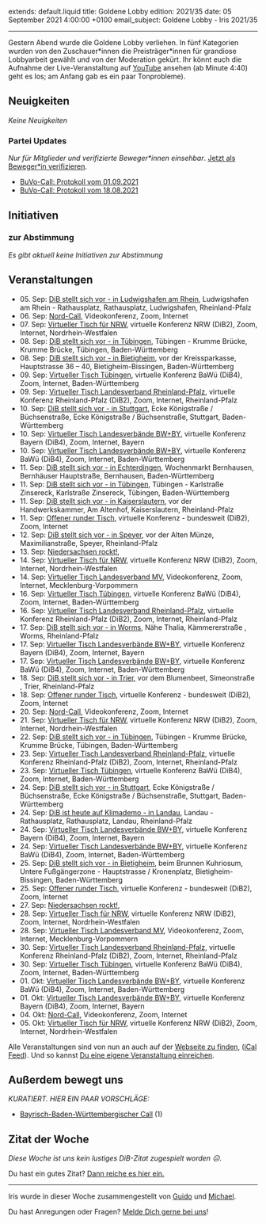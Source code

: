 
extends: default.liquid
title: Goldene Lobby
edition: 2021/35
date: 05 September 2021 4:00:00 +0100
email_subject: Goldene Lobby - Iris 2021/35

---
Gestern Abend wurde die Goldene Lobby verliehen. In fünf Kategorien wurden von den Zuschauer\*innen die Preisträger\*innen für grandiose Lobbyarbeit gewählt und von der Moderation gekürt.
Ihr könnt euch die Aufnahme der Live-Veranstaltung auf [YouTube](https://www.youtube.com/watch?v=uLxjq6mPJAk) ansehen (ab Minute 4:40) geht es los; am Anfang gab es ein paar Tonprobleme).

## Neuigkeiten

_Keine Neuigkeiten_

### Partei Updates

_Nur für Mitglieder und verifizierte Beweger\*innen einsehbar_. [Jetzt als Beweger\*in verifizieren](https://dib.de/bewegerin-werden/).

 - [BuVo-Call: Protokoll vom 01.09.2021](https://marktplatz.dib.de/t/buvo-call-protokoll-vom-01-09-2021/38648)
 - [BuVo-Call: Protokoll vom 18.08.2021](https://marktplatz.dib.de/t/buvo-call-protokoll-vom-18-08-2021/38615)

## Initiativen

### zur Abstimmung
_Es gibt aktuell keine Initiativen zur Abstimmung_

## Veranstaltungen

 - 05.&nbsp;Sep: [DiB stellt sich vor - in  Ludwigshafen am Rhein](https://dib.de/veranstaltungen/dib-stellt-sich-vor-in-ludwigshafen-am-rhein/), Ludwigshafen am Rhein - Rathausplatz, Rathausplatz, Ludwigshafen, Rheinland-Pfalz
 - 06.&nbsp;Sep: [Nord-Call](https://dib.de/veranstaltungen/nord-call-2021-09-06/), Videokonferenz, Zoom, Internet
 - 07.&nbsp;Sep: [Virtueller Tisch für NRW](https://dib.de/veranstaltungen/virtueller-tisch-landesverbaende-bwby-2021-09-07/), virtuelle Konferenz NRW (DiB2), Zoom, Internet, Nordrhein-Westfalen
 - 08.&nbsp;Sep: [DiB stellt sich vor - in Tübingen](https://dib.de/veranstaltungen/dib-stellt-sich-vor-in-tuebingen-5/), Tübingen - Krumme Brücke, Krumme Brücke, Tübingen, Baden-Württemberg
 - 08.&nbsp;Sep: [DiB stellt sich vor - in Bietigheim](https://dib.de/veranstaltungen/dib-stellt-sich-vor-in-bietigheim/), vor der Kreissparkasse, Hauptstrasse 36 – 40, Bietigheim-Bissingen, Baden-Württemberg
 - 09.&nbsp;Sep: [Virtueller Tisch Tübingen](https://dib.de/veranstaltungen/virtueller-tisch-tuebingen-2021-09-09/), virtuelle Konferenz BaWü (DiB4), Zoom, Internet, Baden-Württemberg
 - 09.&nbsp;Sep: [Virtueller Tisch Landesverband Rheinland-Pfalz](https://dib.de/veranstaltungen/virtueller-tisch-landesverband-rheinland-pfalz-2021-09-09/), virtuelle Konferenz Rheinland-Pfalz (DiB2), Zoom, Internet, Rheinland-Pfalz
 - 10.&nbsp;Sep: [DiB stellt sich vor - in Stuttgart](https://dib.de/veranstaltungen/dib-stellt-sich-vor-in-stuttgart/), Ecke Königstraße / Büchsenstraße, Ecke Königstraße / Büchsenstraße, Stuttgart, Baden-Württemberg
 - 10.&nbsp;Sep: [Virtueller Tisch Landesverbände BW+BY](https://dib.de/veranstaltungen/virtueller-tisch-landesverbaende-bwby-2-2021-09-10/), virtuelle Konferenz Bayern (DiB4), Zoom, Internet, Bayern
 - 10.&nbsp;Sep: [Virtueller Tisch Landesverbände BW+BY](https://dib.de/veranstaltungen/virtueller-tisch-landesverbaende-bwby-3-2021-09-10/), virtuelle Konferenz BaWü (DiB4), Zoom, Internet, Baden-Württemberg
 - 11.&nbsp;Sep: [DiB stellt sich vor - in Echterdingen](https://dib.de/veranstaltungen/dib-stellt-sich-vor-in-echterdingen-2/), Wochenmarkt Bernhausen, Bernhäuser Hauptstraße, Bernhausen, Baden-Württemberg
 - 11.&nbsp;Sep: [DiB stellt sich vor - in Tübingen](https://dib.de/veranstaltungen/dib-stellt-sich-vor-in-tuebingen-3/), Tübingen - Karlstraße Zinsereck, Karlstraße Zinsereck, Tübingen, Baden-Württemberg
 - 11.&nbsp;Sep: [DiB stellt sich vor - in Kaiserslautern](https://dib.de/veranstaltungen/dib-stellt-sich-vor-in-kaiserslautern/), vor der Handwerkskammer, Am Altenhof, Kaiserslautern, Rheinland-Pfalz
 - 11.&nbsp;Sep: [Offener runder Tisch](https://dib.de/veranstaltungen/offener-runder-tisch-2021-09-11/), virtuelle Konferenz - bundesweit (DiB2), Zoom, Internet
 - 12.&nbsp;Sep: [DiB stellt sich vor - in Speyer](https://dib.de/veranstaltungen/dib-stellt-sich-vor-in-speyer/), vor der Alten Münze, Maximilianstraße, Speyer, Rheinland-Pfalz
 - 13.&nbsp;Sep: [Niedersachsen rockt!](https://dib.de/veranstaltungen/niedersachsen-call-2021-09-13/), 
 - 14.&nbsp;Sep: [Virtueller Tisch für NRW](https://dib.de/veranstaltungen/virtueller-tisch-landesverbaende-bwby-2021-09-14/), virtuelle Konferenz NRW (DiB2), Zoom, Internet, Nordrhein-Westfalen
 - 14.&nbsp;Sep: [Virtueller Tisch Landesverband MV](https://dib.de/veranstaltungen/mv-call-2021-09-14/), Videokonferenz, Zoom, Internet, Mecklenburg-Vorpommern
 - 16.&nbsp;Sep: [Virtueller Tisch Tübingen](https://dib.de/veranstaltungen/virtueller-tisch-tuebingen-2021-09-16/), virtuelle Konferenz BaWü (DiB4), Zoom, Internet, Baden-Württemberg
 - 16.&nbsp;Sep: [Virtueller Tisch Landesverband Rheinland-Pfalz](https://dib.de/veranstaltungen/virtueller-tisch-landesverband-rheinland-pfalz-2021-09-16/), virtuelle Konferenz Rheinland-Pfalz (DiB2), Zoom, Internet, Rheinland-Pfalz
 - 17.&nbsp;Sep: [DiB stellt sich vor - in Worms](https://dib.de/veranstaltungen/dib-stellt-sich-vor-in-worms/), Nähe Thalia, Kämmererstraße , Worms, Rheinland-Pfalz
 - 17.&nbsp;Sep: [Virtueller Tisch Landesverbände BW+BY](https://dib.de/veranstaltungen/virtueller-tisch-landesverbaende-bwby-2-2021-09-17/), virtuelle Konferenz Bayern (DiB4), Zoom, Internet, Bayern
 - 17.&nbsp;Sep: [Virtueller Tisch Landesverbände BW+BY](https://dib.de/veranstaltungen/virtueller-tisch-landesverbaende-bwby-3-2021-09-17/), virtuelle Konferenz BaWü (DiB4), Zoom, Internet, Baden-Württemberg
 - 18.&nbsp;Sep: [DiB stellt sich vor - in Trier](https://dib.de/veranstaltungen/dib-stellt-sich-vor-in-trier/), vor dem Blumenbeet, Simeonstraße , Trier, Rheinland-Pfalz
 - 18.&nbsp;Sep: [Offener runder Tisch](https://dib.de/veranstaltungen/offener-runder-tisch-2021-09-18/), virtuelle Konferenz - bundesweit (DiB2), Zoom, Internet
 - 20.&nbsp;Sep: [Nord-Call](https://dib.de/veranstaltungen/nord-call-2021-09-20/), Videokonferenz, Zoom, Internet
 - 21.&nbsp;Sep: [Virtueller Tisch für NRW](https://dib.de/veranstaltungen/virtueller-tisch-landesverbaende-bwby-2021-09-21/), virtuelle Konferenz NRW (DiB2), Zoom, Internet, Nordrhein-Westfalen
 - 22.&nbsp;Sep: [DiB stellt sich vor - in Tübingen](https://dib.de/veranstaltungen/dib-stellt-sich-vor-in-tuebingen-6/), Tübingen - Krumme Brücke, Krumme Brücke, Tübingen, Baden-Württemberg
 - 23.&nbsp;Sep: [Virtueller Tisch Landesverband Rheinland-Pfalz](https://dib.de/veranstaltungen/virtueller-tisch-landesverband-rheinland-pfalz-2021-09-23/), virtuelle Konferenz Rheinland-Pfalz (DiB2), Zoom, Internet, Rheinland-Pfalz
 - 23.&nbsp;Sep: [Virtueller Tisch Tübingen](https://dib.de/veranstaltungen/virtueller-tisch-tuebingen-2021-09-23/), virtuelle Konferenz BaWü (DiB4), Zoom, Internet, Baden-Württemberg
 - 24.&nbsp;Sep: [DiB stellt sich vor - in Stuttgart](https://dib.de/veranstaltungen/dib-stellt-sich-vor-in-stuttgart-2/), Ecke Königstraße / Büchsenstraße, Ecke Königstraße / Büchsenstraße, Stuttgart, Baden-Württemberg
 - 24.&nbsp;Sep: [DiB ist heute auf Klimademo - in Landau](https://dib.de/veranstaltungen/dib-ist-heute-auf-klimademo-in-landau/), Landau - Rathausplatz, Rathausplatz, Landau, Rheinland-Pfalz
 - 24.&nbsp;Sep: [Virtueller Tisch Landesverbände BW+BY](https://dib.de/veranstaltungen/virtueller-tisch-landesverbaende-bwby-2-2021-09-24/), virtuelle Konferenz Bayern (DiB4), Zoom, Internet, Bayern
 - 24.&nbsp;Sep: [Virtueller Tisch Landesverbände BW+BY](https://dib.de/veranstaltungen/virtueller-tisch-landesverbaende-bwby-3-2021-09-24/), virtuelle Konferenz BaWü (DiB4), Zoom, Internet, Baden-Württemberg
 - 25.&nbsp;Sep: [DiB stellt sich vor - in Bietigheim](https://dib.de/veranstaltungen/dib-stellt-sich-vor-in-bietigheim-2/), beim Brunnen Kuhriosum, Untere Fußgängerzone - Hauptstrasse / Kronenplatz, Bietigheim-Bissingen, Baden-Württemberg
 - 25.&nbsp;Sep: [Offener runder Tisch](https://dib.de/veranstaltungen/offener-runder-tisch-2021-09-25/), virtuelle Konferenz - bundesweit (DiB2), Zoom, Internet
 - 27.&nbsp;Sep: [Niedersachsen rockt!](https://dib.de/veranstaltungen/niedersachsen-call-2021-09-27/), 
 - 28.&nbsp;Sep: [Virtueller Tisch für NRW](https://dib.de/veranstaltungen/virtueller-tisch-landesverbaende-bwby-2021-09-28/), virtuelle Konferenz NRW (DiB2), Zoom, Internet, Nordrhein-Westfalen
 - 28.&nbsp;Sep: [Virtueller Tisch Landesverband MV](https://dib.de/veranstaltungen/mv-call-2021-09-28/), Videokonferenz, Zoom, Internet, Mecklenburg-Vorpommern
 - 30.&nbsp;Sep: [Virtueller Tisch Landesverband Rheinland-Pfalz](https://dib.de/veranstaltungen/virtueller-tisch-landesverband-rheinland-pfalz-2021-09-30/), virtuelle Konferenz Rheinland-Pfalz (DiB2), Zoom, Internet, Rheinland-Pfalz
 - 30.&nbsp;Sep: [Virtueller Tisch Tübingen](https://dib.de/veranstaltungen/virtueller-tisch-tuebingen-2021-09-30/), virtuelle Konferenz BaWü (DiB4), Zoom, Internet, Baden-Württemberg
 - 01.&nbsp;Okt: [Virtueller Tisch Landesverbände BW+BY](https://dib.de/veranstaltungen/virtueller-tisch-landesverbaende-bwby-3-2021-10-01/), virtuelle Konferenz BaWü (DiB4), Zoom, Internet, Baden-Württemberg
 - 01.&nbsp;Okt: [Virtueller Tisch Landesverbände BW+BY](https://dib.de/veranstaltungen/virtueller-tisch-landesverbaende-bwby-2-2021-10-01/), virtuelle Konferenz Bayern (DiB4), Zoom, Internet, Bayern
 - 04.&nbsp;Okt: [Nord-Call](https://dib.de/veranstaltungen/nord-call-2021-10-04/), Videokonferenz, Zoom, Internet
 - 05.&nbsp;Okt: [Virtueller Tisch für NRW](https://dib.de/veranstaltungen/virtueller-tisch-landesverbaende-bwby-2021-10-05/), virtuelle Konferenz NRW (DiB2), Zoom, Internet, Nordrhein-Westfalen

Alle Veranstaltungen sind von nun an auch auf der [Webseite zu finden](https://dib.de/veranstaltungen/), ([iCal Feed](https://dib.de/?ical=1)). Und so kannst [Du eine eigene Veranstaltung einreichen](https://marktplatz.dib.de/t/eine-veranstaltung-auf-der-webseite-einreichen/21379).


## Außerdem bewegt uns

_KURATIERT. HIER EIN PAAR VORSCHLÄGE:_
 - [Bayrisch-Baden-Württembergischer Call](https://marktplatz.dib.de/t/bayrisch-baden-wuerttembergischer-call/38655) (1)

## Zitat der Woche
_Diese Woche ist uns kein lustiges DiB-Zitat zugespielt worden ☹._

Du hast ein gutes Zitat? [Dann reiche es hier ein.](https://marktplatz.dib.de/t/fortsetzung-lustige-dib-zitate/24431)


---

Iris wurde in dieser Woche zusammengestellt von [Guido](https://marktplatz.dib.de/u/Guido/) und [Michael](https://marktplatz.dib.de/u/MichaelVoss/).

Du hast Anregungen oder Fragen? [Melde Dich gerne bei uns](https://marktplatz.dib.de/t/neu-iris-die-woechtliche-zusammenfasssung-zum-sonntagsbrunch/10990)!


